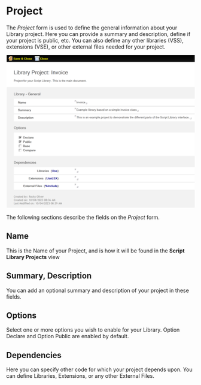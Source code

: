 # Project

The *Project* form is used to define the general information about your Library project. Here you can provide a summary and description, define if your project is public, etc. You can also define any other libraries (VSS), extensions (VSE), or other external files needed for your project.

![VSID VSS Project Form](../../assets/images/howto/library/vss_project.png)


The following sections describe the fields on the *Project* form.

## Name

This is the Name of your Project, and is how it will be found in the **Script Library Projects** view

## Summary, Description

You can add an optional summary and description of your project in these fields.  

## Options

Select one or more options you wish to enable for your Library. Option Declare and Option Public are enabled by default.  

## Dependencies

Here you can specify other code for which your project depends upon. You can define Libraries, Extensions, or any other External Files.  